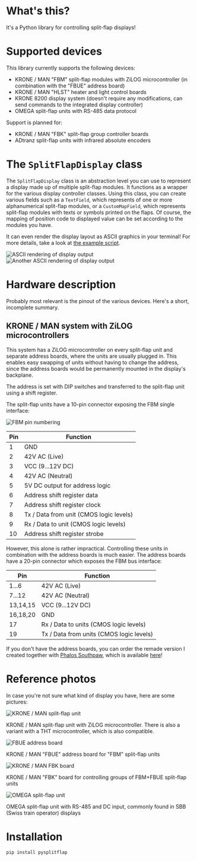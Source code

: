 # What's this?
It's a Python library for controlling split-flap displays!

# Supported devices
This library currently supports the following devices:

* KRONE / MAN "FBM" split-flap modules with ZiLOG microcontroller (in combination with the "FBUE" address board)
* KRONE / MAN "HLST" heater and light control boards
* KRONE 8200 display system (doesn't require any modifications, can send commands to the integrated display controller)
* OMEGA split-flap units with RS-485 data protocol

Support is planned for:

* KRONE / MAN "FBK" split-flap group controller boards
* ADtranz split-flap units with infrared absolute encoders

# The `SplitFlapDisplay` class
The `SplitFlapDisplay` class is an abstraction level you can use to represent a display made up of multiple split-flap modules. It functions as a wrapper for the various display controller classes. Using this class, you can create various fields such as a `TextField`, which represents of one or more alphanumerical split-flap modules, or a `CustomMapField`, which represents split-flap modules with texts or symbols printed on the flaps. Of course, the mapping of position code to displayed value can be set according to the modules you have.

It can even render the display layout as ASCII graphics in your terminal! For more details, take a look at [the example script](/example.py).

![ASCII rendering of display output](/images/ascii_render.png?raw=true)
![Another ASCII rendering of display output](/images/ascii_render2.png?raw=true)

# Hardware description
Probably most relevant is the pinout of the various devices.
Here's a short, incomplete summary.

## KRONE / MAN system with ZiLOG microcontrollers
This system has a ZiLOG microcontroller on every split-flap unit and separate address boards, where the units are usually plugged in. This enables easy swapping of units without having to change the address, since the address boards would be permanently mounted in the display's backplane.

The address is set with DIP switches and transferred to the split-flap unit using a shift register.

The split-flap units have a 10-pin connector exposing the FBM single interface:

![FBM pin numbering](/images/krone_fbm_pin_numbering.jpg?raw=true)

| Pin | Function                                        |
|-----|-------------------------------------------------|
| 1   | GND                                             |
| 2   | 42V AC (Live)                                   |
| 3   | VCC (9...12V DC)                                |
| 4   | 42V AC (Neutral)                                |
| 5   | 5V DC output for address logic                  |
| 6   | Address shift register data                     |
| 7   | Address shift register clock                    |
| 8   | Tx / Data from unit (CMOS logic levels)         |
| 9   | Rx / Data to unit (CMOS logic levels)           |
| 10  | Address shift register strobe                   |

However, this alone is rather impractical. Controlling these units in combination with the address boards is much easier. The address boards have a 20-pin connector which exposes the FBM bus interface:

| Pin      | Function                                 |
|----------|------------------------------------------|
| 1...6    | 42V AC (Live)                            |
| 7...12   | 42V AC (Neutral)                         |
| 13,14,15  | VCC (9...12V DC)                        |
| 16,18,20 | GND                                      |
| 17       | Rx / Data to units (CMOS logic levels)   |
| 19       | Tx / Data from units (CMOS logic levels) |

If you don't have the address boards, you can order the remade version I created together with [Phalos Southpaw](http://www.phalos-werkstatt.de/), which is available [here](https://github.com/Mezgrman/Krone-FBUE)!

# Reference photos
In case you're not sure what kind of display you have, here are some pictures:

![KRONE / MAN split-flap unit](/images/krone_zilog.jpg?raw=true)

KRONE / MAN split-flap unit with ZiLOG microcontroller. There is also a variant with a THT microcontroller, which is also compatible.

![FBUE address board](/images/krone_fbue.jpg?raw=true)

KRONE / MAN "FBUE" address board for "FBM" split-flap units

![KRONE / MAN FBK board](/images/krone_fbk.jpg?raw=true)

KRONE / MAN "FBK" board for controlling groups of FBM+FBUE split-flap units

![OMEGA split-flap unit](/images/omega_unit.jpg?raw=true)

OMEGA split-flap unit with RS-485 and DC input, commonly found in SBB (Swiss train operator) displays



# Installation
`pip install pysplitflap`